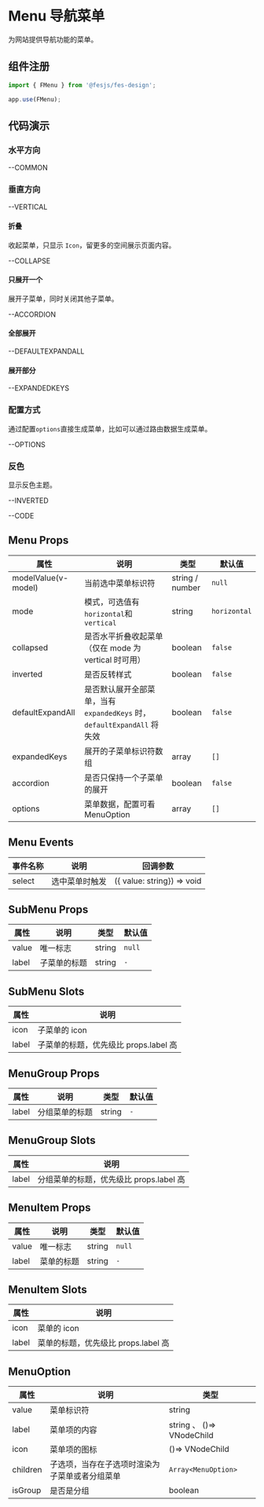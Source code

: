 # Menu 导航菜单

为网站提供导航功能的菜单。

## 组件注册

```js
import { FMenu } from '@fesjs/fes-design';

app.use(FMenu);
```

## 代码演示

### 水平方向

--COMMON

### 垂直方向

--VERTICAL

#### 折叠

收起菜单，只显示 `Icon`，留更多的空间展示页面内容。

--COLLAPSE

#### 只展开一个

展开子菜单，同时关闭其他子菜单。

--ACCORDION

#### 全部展开

--DEFAULTEXPANDALL

#### 展开部分

--EXPANDEDKEYS

### 配置方式

通过配置`options`直接生成菜单，比如可以通过路由数据生成菜单。

--OPTIONS

### 反色
显示反色主题。

--INVERTED

--CODE

## Menu Props

| 属性                | 说明                                                 | 类型    | 默认值       |
| ------------------- | ---------------------------------------------------- | ------- | ------------ |
| modelValue(v-model) | 当前选中菜单标识符                                   | string / number | `null`       |
| mode                | 模式，可选值有`horizontal`和`vertical`               | string  | `horizontal` |
| collapsed           | 是否水平折叠收起菜单（仅在 mode 为 vertical 时可用） | boolean | `false`      |
| inverted            | 是否反转样式                                         | boolean | `false`      |
| defaultExpandAll    | 是否默认展开全部菜单，当有 `expandedKeys` 时，`defaultExpandAll` 将失效                                | boolean | `false`      |
| expandedKeys        | 展开的子菜单标识符数组                           | array   | `[]`         |
| accordion           | 是否只保持一个子菜单的展开                           | boolean | `false`      |
| options             | 菜单数据，配置可看 MenuOption                        | array   | `[]`         |

## Menu Events

| 事件名称 | 说明           | 回调参数          |
| -------- | -------------- | ----------------- |
| select   | 选中菜单时触发 | ({ value: string}) => void |

## SubMenu Props

| 属性  | 说明         | 类型   | 默认值 |
| ----- | ------------ | ------ | ------ |
| value | 唯一标志     | string | `null` |
| label | 子菜单的标题 | string | `-`    |

## SubMenu Slots

| 属性  | 说明                                  |
| ----- | ------------------------------------- |
| icon  | 子菜单的 icon                         |
| label | 子菜单的标题，优先级比 props.label 高 |

## MenuGroup Props

| 属性  | 说明           | 类型   | 默认值 |
| ----- | -------------- | ------ | ------ |
| label | 分组菜单的标题 | string | `-`    |

## MenuGroup Slots

| 属性  | 说明                                    |
| ----- | --------------------------------------- |
| label | 分组菜单的标题，优先级比 props.label 高 |

## MenuItem Props

| 属性  | 说明       | 类型   | 默认值 |
| ----- | ---------- | ------ | ------ |
| value | 唯一标志   | string | `null` |
| label | 菜单的标题 | string | `-`    |

## MenuItem Slots

| 属性  | 说明                                |
| ----- | ----------------------------------- |
| icon  | 菜单的 icon                         |
| label | 菜单的标题，优先级比 props.label 高 |

## MenuOption

| 属性     | 说明                                           | 类型                      |
| -------- | ---------------------------------------------- | ------------------------- |
| value    | 菜单标识符                                     | string                    |
| label    | 菜单项的内容                                   | string 、 ()=> VNodeChild |
| icon     | 菜单项的图标                                   | ()=> VNodeChild           |
| children | 子选项，当存在子选项时渲染为子菜单或者分组菜单 | `Array<MenuOption>`       |
| isGroup  | 是否是分组                                     | boolean                   |
